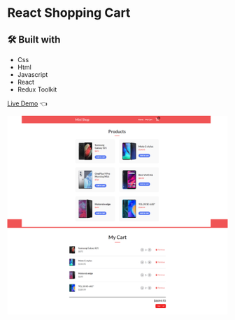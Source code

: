 # React Shopping Cart

## 🛠️ Built with

- Css
- Html
- Javascript
- React
- Redux Toolkit

[Live Demo](https://furip0x.github.io/react-redux-shopping-cart/) :point_left:

![Preview](https://raw.githubusercontent.com/furip0x/react-redux-shopping-cart/main/src/Assets/images/preview.png)
